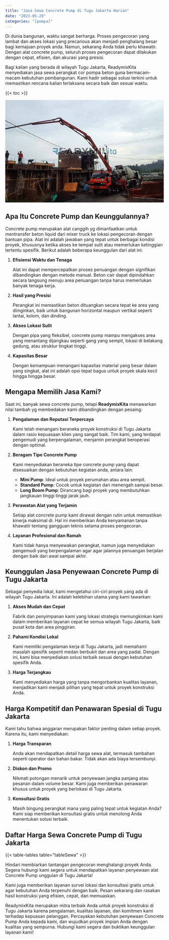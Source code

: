 ```yaml
---
title: "Jasa Sewa Concrete Pump di Tugu Jakarta Harian"
date: "2023-05-29"
categories: "[pompa]"
---
```


Di dunia bangunan, waktu sangat berharga. Proses pengecoran yang lambat dan akses lokasi yang precarious akan menjadi penghalang besar bagi kemajuan proyek anda. Namun, sekarang Anda tidak perlu khawatir. Dengan alat concrete pump, seluruh proses pengecoran dapat dilakukan dengan cepat, efisien, dan akurasi yang presisi.

Bagi kalian yang berada di wilayah Tugu Jakarta, ReadymixKita menyediakan jasa sewa perangkat cor pompa beton guna bermacam-macam kebutuhan pembangunan. Kami hadir sebagai solusi terkini untuk memastikan rencana kalian terlaksana secara baik dan sesuai waktu.

{{< toc >}}

![Jasa Sewa Concrete Pump di Tugu Jakarta Harian](/images/pompa/sewa-pompa-01.jpg)

## Apa Itu Concrete Pump dan Keunggulannya?

Concrete pump merupakan alat canggih yg dimanfaatkan untuk mentransfer beton liquid dari mixer truck ke lokasi pengecoran dengan bantuan pipa. Alat ini adalah jawaban yang tepat untuk berbagai kondisi proyek, khususnya ketika akses ke tempat sulit atau memerlukan ketinggian tertentu spesifik. Berikut adalah beberapa keunggulan dari alat ini:

1. **Efisiensi Waktu dan Tenaga**

   Alat ini dapat mempercepatkan proses penuangan dengan signifikan dibandingkan dengan metode manual. Beton cair dapat dipindahkan secara langsung menuju area penuangan tanpa harus memerlukan banyak tenaga kerja.

2. **Hasil yang Presisi**

   Perangkat ini memastikan beton dituangkan secara tepat ke area yang diinginkan, baik untuk bangunan horizontal maupun vertikal seperti lantai, kolom, dan dinding.

3. **Akses Lokasi Sulit**

   Dengan pipa yang fleksibel, concrete pump mampu mengakses area yang menantang dijangkau seperti gang yang sempit, lokasi di belakang gedung, atau struktur tingkat tinggi.

4. **Kapasitas Besar**

   Dengan kemampuan menangani kapasitas material yang besar dalam yang singkat, alat ini adalah opsi tepat bagus untuk proyek skala kecil hingga hingga besar.

## Mengapa Memilih Jasa Kami?

Saat ini, banyak sewa concrete pump, tetapi **ReadymixKita** menawarkan nilai tambah yg membedakan kami dibandingkan dengan pesaing:

1. **Pengalaman dan Reputasi Terpercaya**

   Kami telah menangani beraneka proyek konstruksi di Tugu Jakarta dalam rasio kepuasaan klien yang sangat baik. Tim kami, yang terdapat pengemudi yang berpengalaman, menjamin perangkat beroperasi dengan optimal.

2. **Beragam Tipe Concrete Pump**

   Kami menyediakan beraneka tipe concrete pump yang dapat disesuaikan dengan kebutuhan kegiatan anda, antara lain:
   - **Mini Pump**: Ideal untuk proyek perumahan atau area sempit.
   - **Standard Pump**: Cocok untuk kegiatan dari menengah sampai besar.
   - **Long Boom Pump**: Dirancang bagi proyek yang membutuhkan jangkauan tinggi tinggi jarak jauh.

3. **Perawatan Alat yang Terjamin**

   Setiap alat concrete pump kami dirawat dengan rutin untuk memastikan kinerja maksimal di. Hal ini memberikan Anda kenyamanan tanpa khawatir tentang gangguan teknis selama proses pengecoran.

4. **Layanan Profesional dan Ramah**

   Kami tidak hanya menyewakan perangkat, namun juga menyediakan pengemudi yang berpengalaman agar agar jalannya penuangan berjalan dengan baik dari awal sampai akhir.

## Keunggulan Jasa Penyewaan Concrete Pump di Tugu Jakarta

Sebagai penyedia lokal, kami mengetahui ciri-ciri proyek yang ada di wilayah Tugu Jakarta. Ini adalah kelebihan utama yang kami tawarkan:

1. **Akses Mudah dan Cepat**

   Fabrik dan penyimpanan kami yang lokasi strategis memungkinkan kami dalam memberikan layanan cepat ke semua wilayah Tugu Jakarta, baik pusat kota dan area pinggiran.

2. **Pahami Kondisi Lokal**

   Kami memiliki pengalaman kerja di Tugu Jakarta, jadi memahami masalah spesifik seperti medan berbukit dan area yang padat. Dengan ini, kami bisa menyediakan solusi terbaik sesuai dengan kebutuhan spesifik Anda.

3. **Harga Terjangkau**

   Kami menyediakan harga yang tanpa mengorbankan kualitas layanan, menjadikan kami menjadi pilihan yang tepat untuk proyek konstruksi Anda.

## Harga Kompetitif dan Penawaran Spesial di Tugu Jakarta

Kami tahu bahwa anggaran merupakan faktor penting dalam setiap proyek. Karena itu, kami menyediakan:

1. **Harga Transparan**

   Anda akan mendapatkan detail harga sewa alat, termasuk tambahan seperti operator dan bahan bakar. Tidak akan ada biaya tersembunyi.

2. **Diskon dan Promo**

   Nikmati potongan menarik untuk penyewaan jangka panjang atau pesanan dalam volume besar. Kami juga memberikan penawaran khusus untuk proyek yang berlokasi di Tugu Jakarta.

3. **Konsultasi Gratis**

   Masih bingung perangkat mana yang paling tepat untuk kegiatan Anda? Kami siap memberikan konsultasi gratis untuk menolong Anda menentukan solusi terbaik.

## Daftar Harga Sewa Concrete Pump di Tugu Jakarta

{{< table-tables table="tableSewa" >}}

Hindari membiarkan tantangan pengecoran menghalangi proyek Anda. Segera hubungi kami segera untuk mendapatkan layanan penyewaan alat Concrete Pump unggulan di Tugu Jakarta!

Kami juga memberikan layanan survei lokasi dan konsultasi gratis untuk agar kebutuhan Anda terpenuhi dengan baik. Pesan sekarang dan rasakan hasil konstruksi yang efisien, cepat, dan memuaskan.

ReadymixKita merupakan mitra terbaik Anda untuk proyek konstruksi di Tugu Jakarta karena pengalaman, kualitas layanan, dan komitmen kami terhadap kepuasan pelanggan. Percayakan kebutuhan penyewaan Concrete Pump Anda kepada kami, dan wujudkan proyek impian Anda dengan kualitas yang sempurna. Hubungi kami segera dan buktikan keunggulan layanan kami!